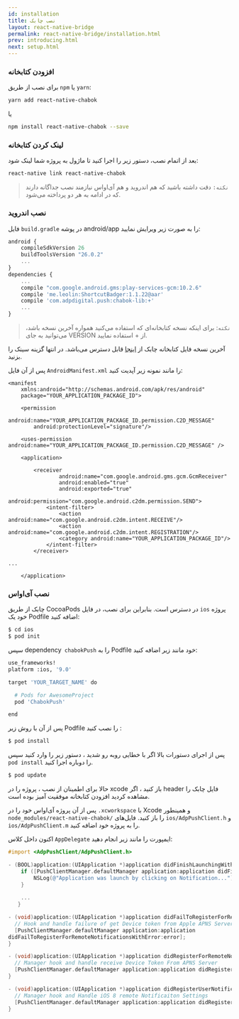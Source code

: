 ```yaml
---
id: installation
title: نصب چابک
layout: react-native-bridge
permalink: react-native-bridge/installation.html
prev: introducing.html
next: setup.html
---
```



### افزودن کتابخانه 
برای نصب از طریق `npm` یا `yarn`:

```bash
yarn add react-native-chabok
```
یا
```bash
npm install react-native-chabok --save
```

### لینک کردن کتابخانه
بعد از اتمام نصب، دستور زیر را اجرا کنید تا ماژول به پروژه شما لینک شود:

```bash
react-native link react-native-chabok
```

>`نکته:` دقت داشته باشید که هم اندروید و هم آی‌اواس نیازمند نصب جداگانه دارند که در ادامه به هر دو پرداخته می‌شود.

### نصب اندروید

فایل `build.gradle` در پوشه android/app را به صورت زیر ویرایش نمایید:

```javascript
android {
    compileSdkVersion 26
    buildToolsVersion "26.0.2"
    ...
}
dependencies {
    ...
    compile "com.google.android.gms:play-services-gcm:10.2.6"
    compile 'me.leolin:ShortcutBadger:1.1.22@aar'
    compile 'com.adpdigital.push:chabok-lib:+'
    ...
}
```

> `نکته`: برای اینکه نسخه کتابخانه‌ای که استفاده می‌کنید همواره آخرین نسخه
> باشد، می‌توانید به جای ‌VERSION از + استفاده نمایید.

آخرین نسخه فایل کتابخانه چابک از  [اینجا](https://bintray.com/bintray/jcenter?filterByPkgName=com.adpdigital.push) قابل دسترس می‌باشد.
در انتها گزینه سینک را بزنید.

پس از آن فایل `AndroidManifest.xml` را مانند نمونه زیر آپدیت کنید:

```markup
<manifest
    xmlns:android="http://schemas.android.com/apk/res/android"
    package="YOUR_APPLICATION_PACKAGE_ID">

    <permission
        android:name="YOUR_APPLICATION_PACKAGE_ID.permission.C2D_MESSAGE"
        android:protectionLevel="signature"/>

    <uses-permission android:name="YOUR_APPLICATION_PACKAGE_ID.permission.C2D_MESSAGE" />

    <application>
        
        <receiver
                android:name="com.google.android.gms.gcm.GcmReceiver"
                android:enabled="true"
                android:exported="true"
                android:permission="com.google.android.c2dm.permission.SEND">
            <intent-filter>
                <action android:name="com.google.android.c2dm.intent.RECEIVE"/>
                <action android:name="com.google.android.c2dm.intent.REGISTRATION"/>
                <category android:name="YOUR_APPLICATION_PACKAGE_ID"/>
            </intent-filter>
        </receiver>

...

    </application>
```

### نصب آی‌اواس

چابک از طریق CocoaPods در دسترس است. بنابراین برای نصب، در فایل `ios` پروژه خود یک Podfile اضافه کنید:


```bash
$ cd ios
$ pod init
```
سپس dependency` chabokPush` را به Podfile خود مانند زیر اضافه کنید:

```bash
use_frameworks!
platform :ios, '9.0'

target 'YOUR_TARGET_NAME' do

  # Pods for AwesomeProject
  pod 'ChabokPush'

end
```

پس از آن با روش زیر Podfile را نصب کنید :

```bash
$ pod install
```
پس از اجرای دستورات بالا اگر با خطایی روبه رو شدید ، دستور زیر را وارد کنید سپس `pod install` را دوباره اجرا کنید.

```bash
$ pod update
```
حالا برای اطمینان از نصب ، پروژه را در xcode باز کنید ، اگر header فایل چابک را مشاهده کردید افزودن کتابخانه موفقیت آمیز بوده است.


پس از آن پروژه آی‌اواس خود را در `.xcworkspace` با Xcode  و همینطور `node_modules/react-native-chabok/` را باز کنید. فایل‌های `ios/AdpPushClient.h` و `ios/AdpPushClient.m` را به پروژه خود اضافه کنید.

اکنون داخل کلاس `AppDelegate` ایمپورت را مانند زیر انجام دهید:


```objectivec
#import <AdpPushClient/AdpPushClient.h>

- (BOOL)application:(UIApplication *)application didFinishLaunchingWithOptions:(NSDictionary *)launchOptions {
    if ([PushClientManager.defaultManager application:application didFinishLaunchingWithOptions:launchOptions]) {
        NSLog(@"Application was launch by clicking on Notification...");
    }
    
    ...
   }

- (void)application:(UIApplication *)application didFailToRegisterForRemoteNotificationsWithError:(NSError *)error{
  // Hook and handle failure of get Device token from Apple APNS Server
  [PushClientManager.defaultManager application:application
didFailToRegisterForRemoteNotificationsWithError:error];
}

- (void)application:(UIApplication *)application didRegisterForRemoteNotificationsWithDeviceToken:(NSData *)deviceToken{
  // Manager hook and handle receive Device Token From APNS Server
  [PushClientManager.defaultManager application:application didRegisterForRemoteNotificationsWithDeviceToken:deviceToken];
}

- (void)application:(UIApplication *)application didRegisterUserNotificationSettings:(UIUserNotificationSettings *)notificationSettings{
  // Manager hook and Handle iOS 8 remote Notificaiton Settings
  [PushClientManager.defaultManager application:application didRegisterUserNotificationSettings:notificationSettings];
}
```
